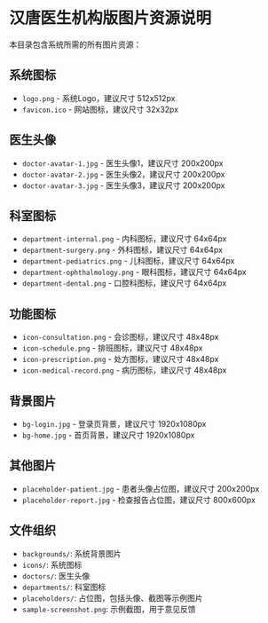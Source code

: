 # 汉唐医生机构版图片资源说明

本目录包含系统所需的所有图片资源：

## 系统图标
- `logo.png` - 系统Logo，建议尺寸 512x512px
- `favicon.ico` - 网站图标，建议尺寸 32x32px

## 医生头像
- `doctor-avatar-1.jpg` - 医生头像1，建议尺寸 200x200px
- `doctor-avatar-2.jpg` - 医生头像2，建议尺寸 200x200px
- `doctor-avatar-3.jpg` - 医生头像3，建议尺寸 200x200px

## 科室图标
- `department-internal.png` - 内科图标，建议尺寸 64x64px
- `department-surgery.png` - 外科图标，建议尺寸 64x64px
- `department-pediatrics.png` - 儿科图标，建议尺寸 64x64px
- `department-ophthalmology.png` - 眼科图标，建议尺寸 64x64px
- `department-dental.png` - 口腔科图标，建议尺寸 64x64px

## 功能图标
- `icon-consultation.png` - 会诊图标，建议尺寸 48x48px
- `icon-schedule.png` - 排班图标，建议尺寸 48x48px
- `icon-prescription.png` - 处方图标，建议尺寸 48x48px
- `icon-medical-record.png` - 病历图标，建议尺寸 48x48px

## 背景图片
- `bg-login.jpg` - 登录页背景，建议尺寸 1920x1080px
- `bg-home.jpg` - 首页背景，建议尺寸 1920x1080px

## 其他图片
- `placeholder-patient.jpg` - 患者头像占位图，建议尺寸 200x200px
- `placeholder-report.jpg` - 检查报告占位图，建议尺寸 800x600px

## 文件组织

- `backgrounds/`: 系统背景图片
- `icons/`: 系统图标
- `doctors/`: 医生头像
- `departments/`: 科室图标
- `placeholders/`: 占位图，包括头像、截图等示例图片
- `sample-screenshot.png`: 示例截图，用于意见反馈 